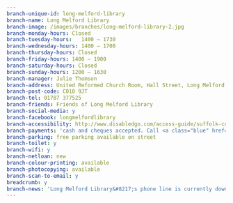 ```yaml
---
branch-unique-id: long-melford-library
branch-name: Long Melford Library
branch-image: /images/branches/long-melford-library-2.jpg
branch-monday-hours: Closed
branch-tuesday-hours:	1400 – 1730
branch-wednesday-hours: 1400 – 1700
branch-thursday-hours: Closed
branch-friday-hours: 1400 – 1900
branch-saturday-hours: Closed
branch-sunday-hours: 1200 – 1630
branch-manager: Julie Thomson
branch-address: United Reformed Church Room, Hall Street, Long Melford
branch-post-code: CO10 9JT
branch-tel: 01787 377525
branch-friends: Friends of Long Melford Library
branch-social-media: y
branch-facebook: longmelfordlibrary
branch-accessibility: http://www.disabledgo.com/access-guide/suffolk-county-council/long-melford-library
branch-payments: 'cash and cheques accepted. Call <a class="blue" href="tel:01473351249">01473 351249</a> for card payments.'
branch-parking: free parking available on street
branch-toilet: y
branch-wifi: y
branch-netloan: new
branch-colour-printing: available
branch-photocopying: available
branch-scan-to-email: y
breadcrumb: y
branch-news: 'Long Melford Library&#8217;s phone line is currently down. Please call <a href="tel:01473351249">01473 351249</a> with any enquiries.'
---
```

